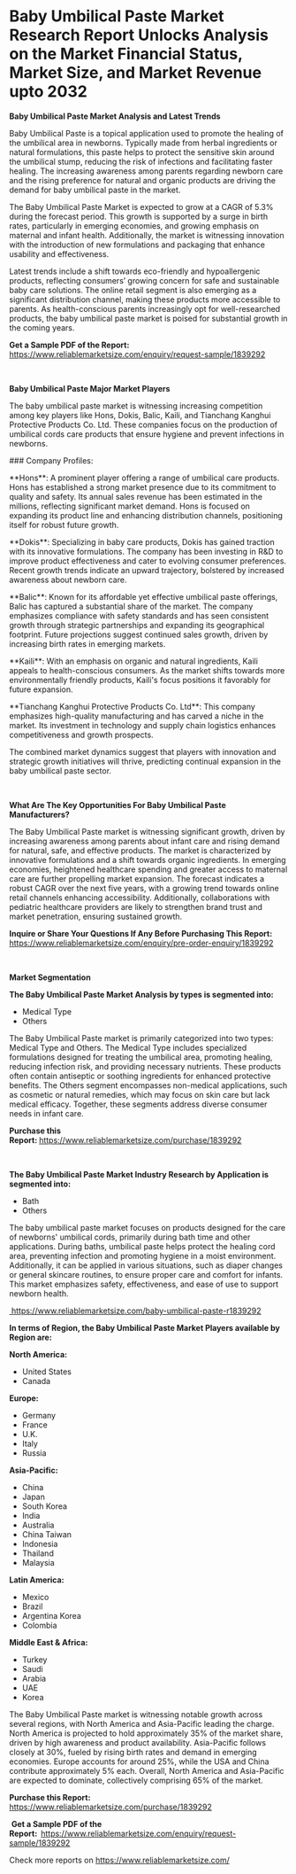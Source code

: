 <p><h1>Baby Umbilical Paste Market Research Report Unlocks Analysis on the Market Financial Status, Market Size, and Market Revenue upto 2032</h1></p><p><strong>Baby Umbilical Paste Market Analysis and Latest Trends</strong></p>
<p><p>Baby Umbilical Paste is a topical application used to promote the healing of the umbilical area in newborns. Typically made from herbal ingredients or natural formulations, this paste helps to protect the sensitive skin around the umbilical stump, reducing the risk of infections and facilitating faster healing. The increasing awareness among parents regarding newborn care and the rising preference for natural and organic products are driving the demand for baby umbilical paste in the market.</p><p>The Baby Umbilical Paste Market is expected to grow at a CAGR of 5.3% during the forecast period. This growth is supported by a surge in birth rates, particularly in emerging economies, and growing emphasis on maternal and infant health. Additionally, the market is witnessing innovation with the introduction of new formulations and packaging that enhance usability and effectiveness.</p><p>Latest trends include a shift towards eco-friendly and hypoallergenic products, reflecting consumers’ growing concern for safe and sustainable baby care solutions. The online retail segment is also emerging as a significant distribution channel, making these products more accessible to parents. As health-conscious parents increasingly opt for well-researched products, the baby umbilical paste market is poised for substantial growth in the coming years.</p></p>
<p><strong>Get a Sample PDF of the Report:&nbsp;</strong> <a href="https://www.reliablemarketsize.com/enquiry/request-sample/1839292?utm_campaign=2276&utm_medium=2&utm_source=Github&utm_content=ia&utm_term=10022025&utm_id=baby-umbilical-paste">https://www.reliablemarketsize.com/enquiry/request-sample/1839292</a></p>
<p>&nbsp;</p>
<p><strong>Baby Umbilical Paste Major Market Players</strong></p>
<p><p>The baby umbilical paste market is witnessing increasing competition among key players like Hons, Dokis, Balic, Kaili, and Tianchang Kanghui Protective Products Co. Ltd. These companies focus on the production of umbilical cords care products that ensure hygiene and prevent infections in newborns. </p><p>### Company Profiles:</p><p>**Hons**: A prominent player offering a range of umbilical care products. Hons has established a strong market presence due to its commitment to quality and safety. Its annual sales revenue has been estimated in the millions, reflecting significant market demand. Hons is focused on expanding its product line and enhancing distribution channels, positioning itself for robust future growth.</p><p>**Dokis**: Specializing in baby care products, Dokis has gained traction with its innovative formulations. The company has been investing in R&D to improve product effectiveness and cater to evolving consumer preferences. Recent growth trends indicate an upward trajectory, bolstered by increased awareness about newborn care.</p><p>**Balic**: Known for its affordable yet effective umbilical paste offerings, Balic has captured a substantial share of the market. The company emphasizes compliance with safety standards and has seen consistent growth through strategic partnerships and expanding its geographical footprint. Future projections suggest continued sales growth, driven by increasing birth rates in emerging markets.</p><p>**Kaili**: With an emphasis on organic and natural ingredients, Kaili appeals to health-conscious consumers. As the market shifts towards more environmentally friendly products, Kaili's focus positions it favorably for future expansion. </p><p>**Tianchang Kanghui Protective Products Co. Ltd**: This company emphasizes high-quality manufacturing and has carved a niche in the market. Its investment in technology and supply chain logistics enhances competitiveness and growth prospects.</p><p>The combined market dynamics suggest that players with innovation and strategic growth initiatives will thrive, predicting continual expansion in the baby umbilical paste sector.</p></p>
<p>&nbsp;</p>
<p><strong>What Are The Key Opportunities For Baby Umbilical Paste Manufacturers?</strong></p>
<p><p>The Baby Umbilical Paste market is witnessing significant growth, driven by increasing awareness among parents about infant care and rising demand for natural, safe, and effective products. The market is characterized by innovative formulations and a shift towards organic ingredients. In emerging economies, heightened healthcare spending and greater access to maternal care are further propelling market expansion. The forecast indicates a robust CAGR over the next five years, with a growing trend towards online retail channels enhancing accessibility. Additionally, collaborations with pediatric healthcare providers are likely to strengthen brand trust and market penetration, ensuring sustained growth.</p></p>
<p><strong>Inquire or Share Your Questions If Any Before Purchasing This Report:</strong> <a href="https://www.reliablemarketsize.com/enquiry/pre-order-enquiry/1839292?utm_campaign=2276&utm_medium=2&utm_source=Github&utm_content=ia&utm_term=10022025&utm_id=baby-umbilical-paste">https://www.reliablemarketsize.com/enquiry/pre-order-enquiry/1839292</a></p>
<p>&nbsp;</p>
<p><strong>Market Segmentation</strong></p>
<p><strong>The Baby Umbilical Paste Market Analysis by types is segmented into:</strong></p>
<p><ul><li>Medical Type</li><li>Others</li></ul></p>
<p><p>The Baby Umbilical Paste market is primarily categorized into two types: Medical Type and Others. The Medical Type includes specialized formulations designed for treating the umbilical area, promoting healing, reducing infection risk, and providing necessary nutrients. These products often contain antiseptic or soothing ingredients for enhanced protective benefits. The Others segment encompasses non-medical applications, such as cosmetic or natural remedies, which may focus on skin care but lack medical efficacy. Together, these segments address diverse consumer needs in infant care.</p></p>
<p><strong>Purchase this Report:&nbsp;</strong><a href="https://www.reliablemarketsize.com/purchase/1839292?utm_campaign=2276&utm_medium=2&utm_source=Github&utm_content=ia&utm_term=10022025&utm_id=baby-umbilical-paste">https://www.reliablemarketsize.com/purchase/1839292</a></p>
<p>&nbsp;</p>
<p><strong>The Baby Umbilical Paste Market Industry Research by Application is segmented into:</strong></p>
<p><ul><li>Bath</li><li>Others</li></ul></p>
<p><p>The baby umbilical paste market focuses on products designed for the care of newborns' umbilical cords, primarily during bath time and other applications. During baths, umbilical paste helps protect the healing cord area, preventing infection and promoting hygiene in a moist environment. Additionally, it can be applied in various situations, such as diaper changes or general skincare routines, to ensure proper care and comfort for infants. This market emphasizes safety, effectiveness, and ease of use to support newborn health.</p></p>
<p><a href="https://www.reliablemarketsize.com/baby-umbilical-paste-r1839292?utm_campaign=2276&utm_medium=2&utm_source=Github&utm_content=ia&utm_term=10022025&utm_id=baby-umbilical-paste">&nbsp;https://www.reliablemarketsize.com/baby-umbilical-paste-r1839292</a></p>
<p><strong>In terms of Region, the Baby Umbilical Paste Market Players available by Region are:</strong></p>
<p>
    <p> <strong> North America: </strong>
        <ul>
            <li>United States</li>
            <li>Canada</li>
        </ul>
        </p> 
    <p> <strong> Europe: </strong>
        <ul>
            <li>Germany</li>
            <li>France</li>
            <li>U.K.</li>
            <li>Italy</li>
            <li>Russia</li>
        </ul>
        </p> 
    <p> <strong> Asia-Pacific: </strong>
        <ul>
            <li>China</li>
            <li>Japan</li>
            <li>South Korea</li>
            <li>India</li>
            <li>Australia</li>
            <li>China Taiwan</li>
            <li>Indonesia</li>
            <li>Thailand</li>
            <li>Malaysia</li>
        </ul>
        </p> 
    <p> <strong> Latin America: </strong>
        <ul>
            <li>Mexico</li>
            <li>Brazil</li>
            <li>Argentina Korea</li>
            <li>Colombia</li>
        </ul>
        </p> 
    <p> <strong> Middle East & Africa: </strong>
        <ul>
            <li>Turkey</li>
            <li>Saudi</li>
            <li>Arabia</li>
            <li>UAE</li>
            <li>Korea</li>
        </ul>
    </p>
    </p>
<p><p>The Baby Umbilical Paste market is witnessing notable growth across several regions, with North America and Asia-Pacific leading the charge. North America is projected to hold approximately 35% of the market share, driven by high awareness and product availability. Asia-Pacific follows closely at 30%, fueled by rising birth rates and demand in emerging economies. Europe accounts for around 25%, while the USA and China contribute approximately 5% each. Overall, North America and Asia-Pacific are expected to dominate, collectively comprising 65% of the market.</p></p>
<p><strong>Purchase this Report: </strong><a href="https://www.reliablemarketsize.com/purchase/1839292?utm_campaign=2276&utm_medium=2&utm_source=Github&utm_content=ia&utm_term=10022025&utm_id=baby-umbilical-paste">https://www.reliablemarketsize.com/purchase/1839292</a></p>
<p>&nbsp;<strong>Get a Sample PDF of the Report:&nbsp;&nbsp;</strong><a href="https://www.reliablemarketsize.com/enquiry/request-sample/1839292?utm_campaign=2276&utm_medium=2&utm_source=Github&utm_content=ia&utm_term=10022025&utm_id=baby-umbilical-paste">https://www.reliablemarketsize.com/enquiry/request-sample/1839292</a></p>
<p><strong></strong></p>
<p>Check more reports on <a href="https://www.reliablemarketsize.com/?utm_campaign=2276&utm_medium=2&utm_source=Github&utm_content=ia&utm_term=10022025&utm_id=baby-umbilical-paste">https://www.reliablemarketsize.com/</a></p>